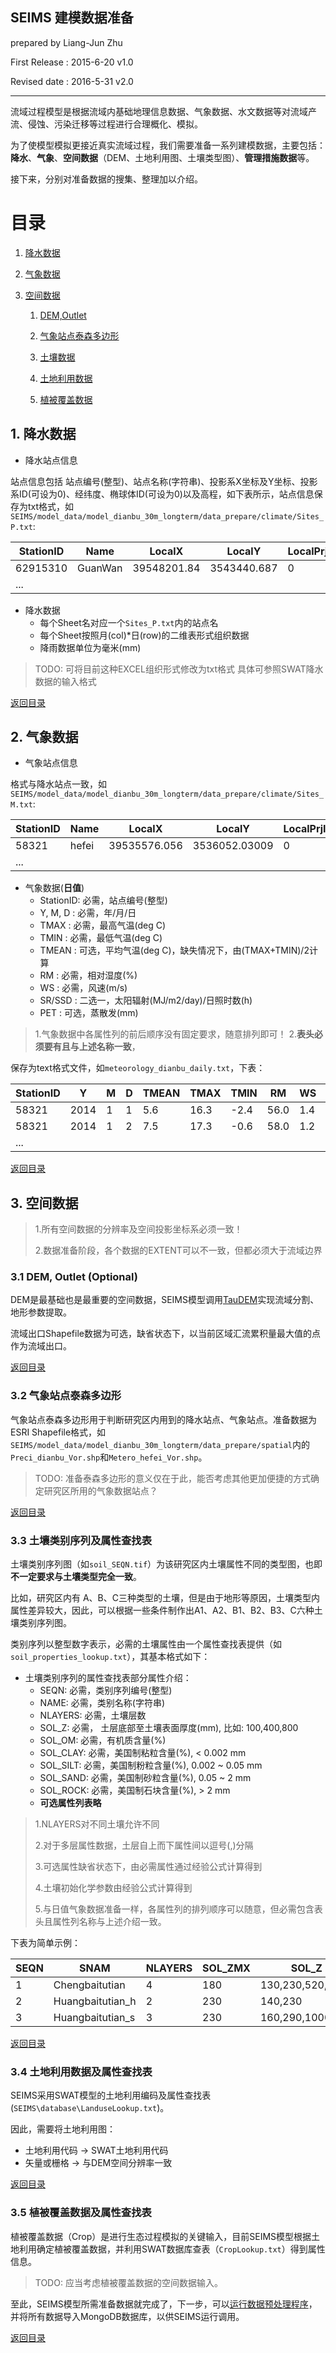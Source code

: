 SEIMS 建模数据准备
----------------
prepared by Liang-Jun Zhu

First Release : 2015-6-20 v1.0

Revised date  : 2016-5-31 v2.0

----------------

流域过程模型是根据流域内基础地理信息数据、气象数据、水文数据等对流域产流、侵蚀、污染迁移等过程进行合理概化、模拟。

为了使模型模拟更接近真实流域过程，我们需要准备一系列建模数据，主要包括：**降水**、**气象**、**空间数据**（DEM、土地利用图、土壤类型图）、**管理措施数据**等。

接下来，分别对准备数据的搜集、整理加以介绍。

# 目录

1. [降水数据](#1-降水数据)

2. [气象数据](#2-气象数据)

3. [空间数据](#3-空间数据)
	1. [DEM,Outlet](#31-dem-outlet-optional)
	
	2. [气象站点泰森多边形](#32-气象站点泰森多边形)
	
	2. [土壤数据](#33-土壤类别序列及属性查找表)
	
	3. [土地利用数据](#34-土地利用数据及属性查找表) 
	
	4. [植被覆盖数据](#35-植被覆盖数据及属性查找表)



## 1. 降水数据

+ 降水站点信息

站点信息包括 站点编号(整型)、站点名称(字符串)、投影系X坐标及Y坐标、投影系ID(可设为0)、经纬度、椭球体ID(可设为0)以及高程，如下表所示，站点信息保存为txt格式，如`SEIMS/model_data/model_dianbu_30m_longterm/data_prepare/climate/Sites_P.txt`:

|StationID|Name|LocalX|LocalY|LocalPrjID|Lon|Lat|DatumID|Elevation|
|----|----|----|----|----|----|----|----|----|
|62915310|GuanWan|39548201.84|3543440.687|0|117.525278|32.025556|0|43|
|...|||||||||

+ 降水数据
	+ 每个Sheet名对应一个`Sites_P.txt`内的站点名
	+ 每个Sheet按照月(col)*日(row)的二维表形式组织数据
	+ 降雨数据单位为毫米(mm)


> TODO: 可将目前这种EXCEL组织形式修改为txt格式
>       具体可参照SWAT降水数据的输入格式

[返回目录](#目录)

## 2. 气象数据

+ 气象站点信息

格式与降水站点一致，如`SEIMS/model_data/model_dianbu_30m_longterm/data_prepare/climate/Sites_M.txt`:

|StationID|Name|LocalX|LocalY|LocalPrjID|Lon|Lat|DatumID|Elevation|
|----|----|----|----|----|----|----|----|----|
|58321|hefei|39535576.056|3536052.03009|0|117.23|31.87|0|20|
|...|||||||||

+ 气象数据(**日值**)
	+ StationID: 必需，站点编号(整型)
	+ Y, M, D  : 必需，年/月/日
	+ TMAX     : 必需，最高气温(deg C)
	+ TMIN     : 必需，最低气温(deg C)
	+ TMEAN    : 可选，平均气温(deg C)，缺失情况下，由(TMAX+TMIN)/2计算
	+ RM       : 必需，相对湿度(%)
	+ WS       : 必需，风速(m/s)
	+ SR/SSD   : 二选一，太阳辐射(MJ/m2/day)/日照时数(h)
	+ PET      : 可选，蒸散发(mm)

> 1.气象数据中各属性列的前后顺序没有固定要求，随意排列即可！
> 2.**表头必须要有且与上述名称一致**，

保存为text格式文件，如`meteorology_dianbu_daily.txt`，下表：

|StationID|Y|M|D|TMEAN|TMAX|TMIN|RM|WS|SSD|
|----|----|----|----|----|----|----|----|----|----|
|58321|2014|1|1|5.6|16.3|-2.4|56.0|1.4|7.4|
|58321|2014|1|2|7.5|17.3|-0.6|58.0|1.2|6.9|
|...|||||||||

[返回目录](#目录)

## 3. 空间数据

> 1.所有空间数据的分辨率及空间投影坐标系必须一致！
> 
> 2.数据准备阶段，各个数据的EXTENT可以不一致，但都必须大于流域边界

### 3.1 DEM, Outlet (Optional)

DEM是最基础也是最重要的空间数据，SEIMS模型调用[TauDEM](http://hydrology.usu.edu/taudem/taudem5/)实现流域分割、地形参数提取。

流域出口Shapefile数据为可选，缺省状态下，以当前区域汇流累积量最大值的点作为流域出口。

[返回目录](#目录)

### 3.2 气象站点泰森多边形

气象站点泰森多边形用于判断研究区内用到的降水站点、气象站点。准备数据为ESRI Shapefile格式，如`SEIMS/model_data/model_dianbu_30m_longterm/data_prepare/spatial`内的`Preci_dianbu_Vor.shp`和`Metero_hefei_Vor.shp`。

> TODO: 准备泰森多边形的意义仅在于此，能否考虑其他更加便捷的方式确定研究区所用的气象数据站点？

[返回目录](#目录)

### 3.3 土壤类别序列及属性查找表

土壤类别序列图（如`soil_SEQN.tif`）为该研究区内土壤属性不同的类型图，也即**不一定要求与土壤类型完全一致**。

比如，研究区内有 A、B、C三种类型的土壤，但是由于地形等原因，土壤类型内属性差异较大，因此，可以根据一些条件制作出A1、A2、B1、B2、B3、C六种土壤类别序列图。

类别序列以整型数字表示，必需的土壤属性由一个属性查找表提供（如`soil_properties_lookup.txt`），其基本格式如下：

+ 土壤类别序列的属性查找表部分属性介绍：
	+ SEQN: 必需，类别序列编号(整型)
	+ NAME: 必需，类别名称(字符串)
	+ NLAYERS: 必需，土壤层数
	+ SOL_Z: 必需， 土层底部至土壤表面厚度(mm), 比如: 100,400,800
	+ SOL_OM: 必需，有机质含量(%)
	+ SOL_CLAY: 必需，美国制粘粒含量(%), < 0.002 mm
	+ SOL_SILT: 必需，美国制粉粒含量(%), 0.002 ~ 0.05 mm
	+ SOL_SAND: 必需，美国制砂粒含量(%), 0.05 ~ 2 mm
	+ SOL_ROCK: 必需，美国制石块含量(%), > 2 mm
	+ **可选属性列表略**

> 1.NLAYERS对不同土壤允许不同
> 
> 2.对于多层属性数据，土层自上而下属性间以逗号(,)分隔
> 
> 3.可选属性缺省状态下，由必需属性通过经验公式计算得到
> 
> 4.土壤初始化学参数由经验公式计算得到
> 
> 5.与日值气象数据准备一样，各属性列的排列顺序可以随意，但必需包含表头且属性列名称与上述介绍一致。

下表为简单示例：

|SEQN|SNAM|NLAYERS|SOL_ZMX|SOL_Z|SOL_BD|SOL_OM|CLAY|SILT|SAND|ROCK|
|----|----|----|----|----|----|----|----|----|----|----|
|1|Chengbaitutian|4|180|130,230,520,1000|1.19,-9999,-9999,-9999|1.66,0.57,0.36,0.43|14.22,16.9,52.32,50.04|53.59,50.6,44.88,47.06|32.19,32.5,2.8,2.9|0,0,0,0|
|2|Huangbaitutian_h|2|230|140,230|-9999,-9999|1.18,0.76|15.64,16.95|52.62,51.93|31.74,31.12|0,0|
|3|Huangbaitutian_s|3|230|160,290,1000|1.23,1.58,-9999|1.65,0.55,0.79|25.92,23.66,23.32|51.07,50.72,75.14|23.01,25.62,1.54|0,0,0|

[返回目录](#目录)

### 3.4 土地利用数据及属性查找表

SEIMS采用SWAT模型的土地利用编码及属性查找表(`SEIMS\database\LanduseLookup.txt`)。

因此，需要将土地利用图：
+ 土地利用代码 -> SWAT土地利用代码
+ 矢量或栅格 -> 与DEM空间分辨率一致

[返回目录](#目录)

### 3.5 植被覆盖数据及属性查找表

植被覆盖数据（Crop）是进行生态过程模拟的关键输入，目前SEIMS模型根据土地利用确定植被覆盖数据，并利用SWAT数据库查表（`CropLookup.txt`）得到属性信息。

> TODO: 应当考虑植被覆盖数据的空间数据输入。


至此，SEIMS模型所需准备数据就完成了，下一步，可以[运行数据预处理程序](Data-preprocess)，并将所有数据导入MongoDB数据库，以供SEIMS运行调用。

[返回目录](#目录)